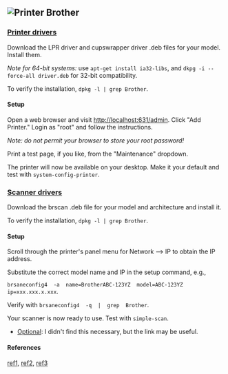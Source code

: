 ## ![][img-printer] Brother ##

### [Printer drivers][brother-drv-lpr] ###

Download the LPR driver and cupswrapper driver .deb files for your model.  Install them.

_Note for 64-bit systems:_ use `apt-get install ia32-libs`, and `dkpg -i --force-all driver.deb` for 32-bit compatibility.

To verify the installation, `dpkg -l | grep Brother`.

#### Setup ####

Open a web browser and visit <http://localhost:631/admin>.  Click "Add Printer."  Login as "root" and follow the instructions.

_Note: do not permit your browser to store your root password!_

Print a test page, if you like, from the "Maintenance" dropdown.

The printer will now be available on your desktop.  Make it your default and test with `system-config-printer`.

### [Scanner drivers][brother-drv-scan] ###

Download the brscan .deb file for your model and architecture and install it.

To verify the installation, `dpkg -l | grep Brother`.

#### Setup ####

Scroll through the printer's panel menu for Network --> IP to obtain the IP address.

Substitute the correct model name and IP in the setup command, e.g., 

`brsaneconfig4  -a  name=BrotherABC-123YZ  model=ABC-123YZ  ip=xxx.xxx.x.xxx`.

Verify with `brsaneconfig4  -q  |  grep  Brother`.

Your scanner is now ready to use.  Test with `simple-scan`.

* [Optional][brother-faq-scan]: I didn't find this necessary, but the link may be useful.


[brother-drv-lpr]: http://welcome.solutions.brother.com/bsc/public_s/id/linux/en/download_prn.html
[brother-drv-scan]: http://welcome.solutions.brother.com/bsc/public_s/id/linux/en/download_scn.html
[brother-faq-scan]: http://welcome.solutions.brother.com/bsc/public_s/id/linux/en/instruction_scn1c.html

#### References ####
[ref1][mint-forums-brother1], [ref2][mint-forums-brother2], [ref3][debian-forums-brother1]


[mint-forums-brother1]: http://forums.linuxmint.com/viewtopic.php?f=51&t=80363 "Linux Mint forums"
[mint-forums-brother2]: http://forums.linuxmint.com/viewtopic.php?f=42&t=90808 "Linux Mint forums"
[debian-forums-brother1]: http://www.debianuserforums.org/viewtopic.php?f=9&t=1491 "Debian forums"

[img-printer]: image/printer.png "Printer"
